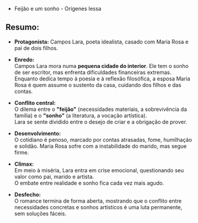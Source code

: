 
- Feijão e um sonho - Orígenes lessa

## Resumo: 

- **Protagonista:** Campos Lara, poeta idealista, casado com Maria Rosa e pai de dois filhos.
    
- **Enredo:**  
    Campos Lara mora numa **pequena cidade do interior**. Ele tem o sonho de ser escritor, mas enfrenta dificuldades financeiras extremas.  
    Enquanto dedica tempo à poesia e à reflexão filosófica, a esposa Maria Rosa é quem assume o sustento da casa, cuidando dos filhos e das contas.
    
- **Conflito central:**  
    O dilema entre o **"feijão"** (necessidades materiais, a sobrevivência da família) e o **"sonho"** (a literatura, a vocação artística).  
    Lara se sente dividido entre o desejo de criar e a obrigação de prover.
    
- **Desenvolvimento:**  
    O cotidiano é penoso, marcado por contas atrasadas, fome, humilhação e solidão. Maria Rosa sofre com a instabilidade do marido, mas segue firme.
    
- **Climax:**  
    Em meio à miséria, Lara entra em crise emocional, questionando seu valor como pai, marido e artista.  
    O embate entre realidade e sonho fica cada vez mais agudo.
    
- **Desfecho:**  
    O romance termina de forma aberta, mostrando que o conflito entre necessidades concretas e sonhos artísticos é uma luta permanente, sem soluções fáceis.